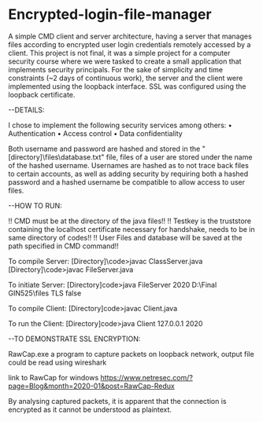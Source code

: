 # Encrypted-login-file-manager

A simple CMD client and server architecture, having a server that manages files according to encrypted user login credentials remotely accessed by a client.
This project is not final, it was a simple project for a computer security course where we were tasked to create a small application that implements security principals.
For the sake of simplicity and time constraints (~2 days of continuous work), the server and the client were implemented using the loopback interface. SSL was configured using the loopback certificate.



--DETAILS:

I chose to implement the following security services among others:
• Authentication
• Access control
• Data confidentiality

Both username and password are hashed and stored in the "[directory]\files\database.txt" file, files of a user are stored under the name of the hashed username.
Usernames are hashed as to not trace back files to certain accounts, as well as adding security by requiring both a hashed password and a hashed username be compatible to allow access to user files.




--HOW TO RUN:

!! CMD must be at the directory of the java files!!
!! Testkey is the truststore containing the localhost certificate necessary for handshake, needs to be in same directory of codes!!
!! User Files and database will be saved at the path specified in CMD command!!

To compile Server:
	[Directory]\code>javac ClassServer.java
	[Directory]\code>javac FileServer.java

To initiate Server:
	[Directory]code>java FileServer 2020 D:\Final GIN525\files TLS false

To compile Client:
	[Directory]code>javac Client.java

To run the Client:
	[Directory]code>java Client 127.0.0.1 2020




--TO DEMONSTRATE SSL ENCRYPTION:

RawCap.exe a program to capture packets on loopback network, output file could be read using wireshark

link to RawCap for windows
https://www.netresec.com/?page=Blog&month=2020-01&post=RawCap-Redux

By analysing captured packets, it is apparent that the connection is encrypted as it cannot be understood as plaintext.
